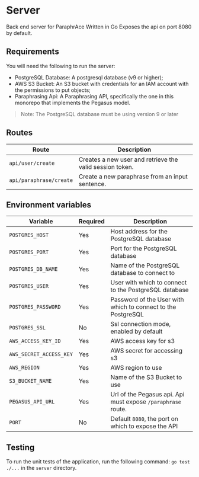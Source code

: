 # Server
Back end server for ParaphrAce Written in Go
Exposes the api on port 8080 by default.

## Requirements
You will need the following to run the server:
- PostgreSQL Database: A postgresql database (v9 or higher);
- AWS S3 Bucket: An S3 bucket with credentials for an IAM account with the permissions to put objects;
- Paraphrasing Api: A Paraphrasing API, specifically the one in this monorepo that implements the Pegasus model.

> Note: The PostgreSQL database must be using version 9 or later

## Routes
| Route                   | Description                                              |
|-------------------------|----------------------------------------------------------|
| `api/user/create`       | Creates a new user and retrieve the valid session token. |
| `api/paraphrase/create` | Create a new paraphrase from an input sentence.          |

## Environment variables
| Variable                | Required | Description                                                  |
|-------------------------|----------|--------------------------------------------------------------|
| `POSTGRES_HOST`         | Yes      | Host address for the PostgreSQL database                     |
| `POSTGRES_PORT`         | Yes      | Port for the PostgreSQL database                             |
| `POSTGRES_DB_NAME`      | Yes      | Name of the PostgreSQL database to connect to                |
| `POSTGRES_USER`         | Yes      | User with which to connect to the PostgreSQL database        |
| `POSTGRES_PASSWORD`     | Yes      | Password of the User with which to connect to the PostgreSQL |
| `POSTGRES_SSL`          | No       | Ssl connection mode, enabled by default                      |         
| `AWS_ACCESS_KEY_ID`     | Yes      | AWS access key for s3                                        |
| `AWS_SECRET_ACCESS_KEY` | Yes      | AWS secret for accessing s3                                  |
| `AWS_REGION`            | Yes      | AWS region to use                                            |
| `S3_BUCKET_NAME`        | Yes      | Name of the S3 Bucket to use                                 |
| `PEGASUS_API_URL`       | Yes      | Url of the Pegasus api. Api must expose `/paraphrase` route. |
| `PORT`                  | No       | Default `8080`, the port on which to expose the API          | 

## Testing
To run the unit tests of the application, run the following command: `go test ./...` in the `server` directory.
